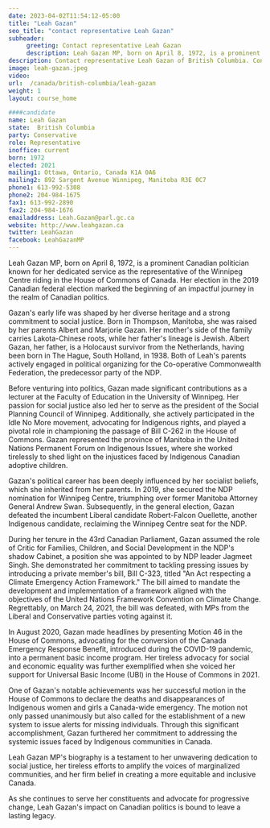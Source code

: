 ```yaml
---
date: 2023-04-02T11:54:12-05:00
title: "Leah Gazan"
seo_title: "contact representative Leah Gazan"
subheader:
     greeting: Contact representative Leah Gazan
     description: Leah Gazan MP, born on April 8, 1972, is a prominent Canadian politician known for her dedicated service as the representative of the Winnipeg Centre riding in the House of Commons of Canada. Her election in the 2019 Canadian federal election marked the beginning of an impactful journey in the realm of Canadian politics.
description: Contact representative Leah Gazan of British Columbia. Contact information for Leah Gazan includes email address, phone number, and mailing address.
image: leah-gazan.jpeg
video:
url:  /canada/british-columbia/leah-gazan
weight: 1
layout: course_home

####candidate
name: Leah Gazan
state:	British Columbia
party: Conservative
role: Representative
inoffice: current
born: 1972
elected: 2021
mailing1: Ottawa, Ontario, Canada K1A 0A6
mailing2: 892 Sargent Avenue Winnipeg, Manitoba R3E 0C7
phone1: 613-992-5308
phone2: 204-984-1675
fax1: 613-992-2890
fax2: 204-984-1676
emailaddress: Leah.Gazan@parl.gc.ca
website: http://www.leahgazan.ca
twitter: LeahGazan
facebook: LeahGazanMP
---
```


Leah Gazan MP, born on April 8, 1972, is a prominent Canadian politician known for her dedicated service as the representative of the Winnipeg Centre riding in the House of Commons of Canada. Her election in the 2019 Canadian federal election marked the beginning of an impactful journey in the realm of Canadian politics.

Gazan's early life was shaped by her diverse heritage and a strong commitment to social justice. Born in Thompson, Manitoba, she was raised by her parents Albert and Marjorie Gazan. Her mother's side of the family carries Lakota-Chinese roots, while her father's lineage is Jewish. Albert Gazan, her father, is a Holocaust survivor from the Netherlands, having been born in The Hague, South Holland, in 1938. Both of Leah's parents actively engaged in political organizing for the Co-operative Commonwealth Federation, the predecessor party of the NDP.

Before venturing into politics, Gazan made significant contributions as a lecturer at the Faculty of Education in the University of Winnipeg. Her passion for social justice also led her to serve as the president of the Social Planning Council of Winnipeg. Additionally, she actively participated in the Idle No More movement, advocating for Indigenous rights, and played a pivotal role in championing the passage of Bill C-262 in the House of Commons. Gazan represented the province of Manitoba in the United Nations Permanent Forum on Indigenous Issues, where she worked tirelessly to shed light on the injustices faced by Indigenous Canadian adoptive children.

Gazan's political career has been deeply influenced by her socialist beliefs, which she inherited from her parents. In 2019, she secured the NDP nomination for Winnipeg Centre, triumphing over former Manitoba Attorney General Andrew Swan. Subsequently, in the general election, Gazan defeated the incumbent Liberal candidate Robert-Falcon Ouellette, another Indigenous candidate, reclaiming the Winnipeg Centre seat for the NDP.

During her tenure in the 43rd Canadian Parliament, Gazan assumed the role of Critic for Families, Children, and Social Development in the NDP's shadow Cabinet, a position she was appointed to by NDP leader Jagmeet Singh. She demonstrated her commitment to tackling pressing issues by introducing a private member's bill, Bill C-323, titled "An Act respecting a Climate Emergency Action Framework." The bill aimed to mandate the development and implementation of a framework aligned with the objectives of the United Nations Framework Convention on Climate Change. Regrettably, on March 24, 2021, the bill was defeated, with MPs from the Liberal and Conservative parties voting against it.

In August 2020, Gazan made headlines by presenting Motion 46 in the House of Commons, advocating for the conversion of the Canada Emergency Response Benefit, introduced during the COVID-19 pandemic, into a permanent basic income program. Her tireless advocacy for social and economic equality was further exemplified when she voiced her support for Universal Basic Income (UBI) in the House of Commons in 2021.

One of Gazan's notable achievements was her successful motion in the House of Commons to declare the deaths and disappearances of Indigenous women and girls a Canada-wide emergency. The motion not only passed unanimously but also called for the establishment of a new system to issue alerts for missing individuals. Through this significant accomplishment, Gazan furthered her commitment to addressing the systemic issues faced by Indigenous communities in Canada.

Leah Gazan MP's biography is a testament to her unwavering dedication to social justice, her tireless efforts to amplify the voices of marginalized communities, and her firm belief in creating a more equitable and inclusive Canada.

 As she continues to serve her constituents and advocate for progressive change, Leah Gazan's impact on Canadian politics is bound to leave a lasting legacy.
